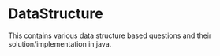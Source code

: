 # DataStructure
This contains various data structure based questions and their solution/implementation in java.
